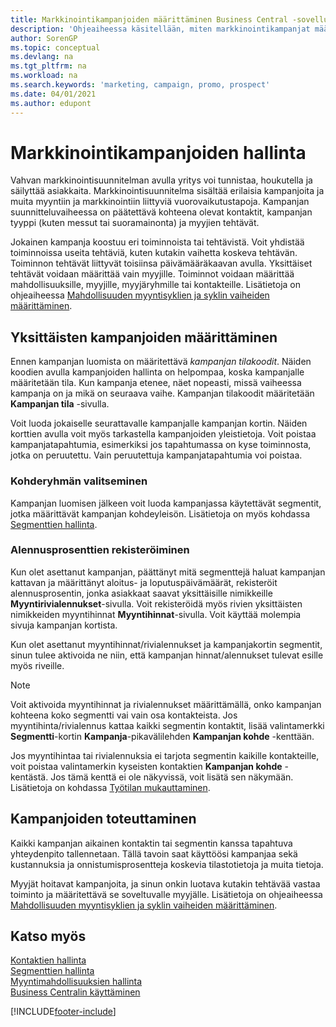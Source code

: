 ```yaml
---
title: Markkinointikampanjoiden määrittäminen Business Central -sovelluksessa | Microsoft Docs
description: 'Ohjeaiheessa käsitellään, miten markkinointikampanjat määritetään ja toteutetaan Business Central -sovelluksessa ja miten ne auttavat tunnistamaan ja houkuttelemaan prospekteja sekä säilyttämään asiakkaita.'
author: SorenGP
ms.topic: conceptual
ms.devlang: na
ms.tgt_pltfrm: na
ms.workload: na
ms.search.keywords: 'marketing, campaign, promo, prospect'
ms.date: 04/01/2021
ms.author: edupont
---
```

# <a name="managing-marketing-campaigns"></a>Markkinointikampanjoiden hallinta
Vahvan markkinointisuunnitelman avulla yritys voi tunnistaa, houkutella ja säilyttää asiakkaita. Markkinointisuunnitelma sisältää erilaisia kampanjoita ja muita myyntiin ja markkinointiin liittyviä vuorovaikutustapoja. Kampanjan suunnitteluvaiheessa on päätettävä kohteena olevat kontaktit, kampanjan tyyppi (kuten messut tai suoramainonta) ja myyjien tehtävät.

Jokainen kampanja koostuu eri toiminnoista tai tehtävistä. Voit yhdistää toiminnoissa useita tehtäviä, kuten kutakin vaihetta koskeva tehtävän. Toiminnon tehtävät liittyvät toisiinsa päivämääräkaavan avulla. Yksittäiset tehtävät voidaan määrittää vain myyjille. Toiminnot voidaan määrittää mahdollisuuksille, myyjille, myyjäryhmille tai kontakteille. Lisätietoja on ohjeaiheessa [Mahdollisuuden myyntisyklien ja syklin vaiheiden määrittäminen](marketing-how-setup-opportunity-sales-cycles-stages.md).

## <a name="defining-individual-campaigns"></a>Yksittäisten kampanjoiden määrittäminen
Ennen kampanjan luomista on määritettävä *kampanjan tilakoodit*. Näiden koodien avulla kampanjoiden hallinta on helpompaa, koska kampanjalle määritetään tila. Kun kampanja etenee, näet nopeasti, missä vaiheessa kampanja on ja mikä on seuraava vaihe. Kampanjan tilakoodit määritetään **Kampanjan tila** -sivulla.

Voit luoda jokaiselle seurattavalle kampanjalle kampanjan kortin. Näiden korttien avulla voit myös tarkastella kampanjoiden yleistietoja.
Voit poistaa kampanjatapahtumia, esimerkiksi jos tapahtumassa on kyse toiminnosta, jotka on peruutettu. Vain peruutettuja kampanjatapahtumia voi poistaa.

### <a name="selecting-the-target-audience"></a>Kohderyhmän valitseminen
Kampanjan luomisen jälkeen voit luoda kampanjassa käytettävät segmentit, jotka määrittävät kampanjan kohdeyleisön. Lisätietoja on myös kohdassa [Segmenttien hallinta](marketing-segments.md).

### <a name="registering-discount-percentages"></a>Alennusprosenttien rekisteröiminen
Kun olet asettanut kampanjan, päättänyt mitä segmenttejä haluat kampanjan kattavan ja määrittänyt aloitus- ja loputuspäivämäärät, rekisteröit alennusprosentin, jonka asiakkaat saavat yksittäisille nimikkeille **Myyntirivialennukset**-sivulla. Voit rekisteröidä myös rivien yksittäisten nimikkeiden myyntihinnat **Myyntihinnat**-sivulla. Voit käyttää molempia sivuja kampanjan kortista.

 Kun olet asettanut myyntihinnat/rivialennukset ja kampanjakortin segmentit, sinun tulee aktivoida ne niin, että kampanjan hinnat/alennukset tulevat esille myös riveille.

> [!NOTE]  
>   Voit aktivoida myyntihinnat ja rivialennukset määrittämällä, onko kampanjan kohteena koko segmentti vai vain osa kontakteista. Jos myyntihinta/rivialennus kattaa kaikki segmentin kontaktit, lisää valintamerkki **Segmentti**-kortin **Kampanja**-pikavälilehden **Kampanjan kohde** -kenttään.

Jos myyntihintaa tai rivialennuksia ei tarjota segmentin kaikille kontakteille, voit poistaa valintamerkin kyseisten kontaktien **Kampanjan kohde** -kentästä. Jos tämä kenttä ei ole näkyvissä, voit lisätä sen näkymään. Lisätietoja on kohdassa [Työtilan mukauttaminen](ui-personalization-user.md).

## <a name="conducting-campaigns"></a>Kampanjoiden toteuttaminen
Kaikki kampanjan aikainen kontaktin tai segmentin kanssa tapahtuva yhteydenpito tallennetaan. Tällä tavoin saat käyttöösi kampanjaa sekä kustannuksia ja onnistumisprosentteja koskevia tilastotietoja ja muita tietoja.

Myyjät hoitavat kampanjoita, ja sinun onkin luotava kutakin tehtävää vastaa toiminto ja määritettävä se soveltuvalle myyjälle. Lisätietoja on ohjeaiheessa [Mahdollisuuden myyntisyklien ja syklin vaiheiden määrittäminen](marketing-how-setup-opportunity-sales-cycles-stages.md).

## <a name="see-also"></a>Katso myös
[Kontaktien hallinta](marketing-contacts.md)  
[Segmenttien hallinta](marketing-segments.md)  
[Myyntimahdollisuuksien hallinta](marketing-manage-sales-opportunities.md)  
[Business Centralin käyttäminen](ui-work-product.md)  


[!INCLUDE[footer-include](includes/footer-banner.md)]
